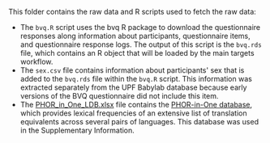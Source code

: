 This folder contains the raw data and R scripts used to fetch the raw data:

- The `bvq.R` script uses the bvq R package to download the questionnaire responses along information about participants, questionnaire items, and questionnaire response logs. The output of this script is the `bvq.rds` file, which contains an R object that will be loaded by the main targets workflow.
- The `sex.csv` file contains information about participants' sex that is added to the `bvq.rds` file within the `bvq.R` script. This information was extracted separately from the UPF Babylab database because early versions of the BVQ questionnaire did not include this item.
- The [PHOR_in_One_LDB.xlsx](PHOR_in_One_LDB.xlsx) file contains the [PHOR-in-One database](https://link.springer.com/article/10.3758/s13428-022-01985-3), which provides lexical frequencies of an extensive list of translation equivalents across several pairs of languages. This database was used in the Supplementary Information.  